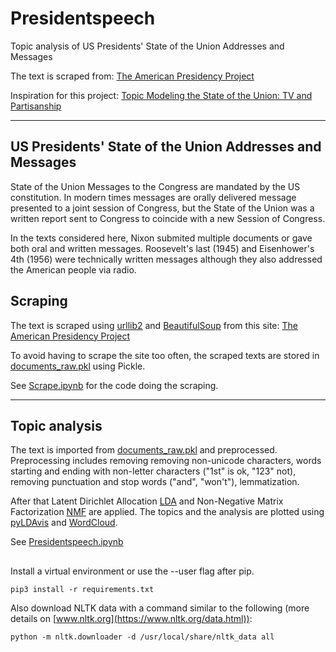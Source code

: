 # Presidentspeech
Topic analysis of US Presidents' State of the Union Addresses and Messages

The text is scraped from: [The American Presidency Project](http://www.presidency.ucsb.edu/sou.php)

Inspiration for this project: [Topic Modeling the State of the Union: TV and Partisanship](https://www.exaptive.com/blog/topic-modeling-the-state-of-the-union)

---

## US Presidents' State of the Union Addresses and Messages

State of the Union Messages to the Congress are mandated by the US constitution. In modern times messages are orally delivered message presented to a joint session of Congress, but the State of the Union was a written report sent to Congress to coincide with a new Session of Congress. 

In the texts considered here, Nixon submited multiple documents or gave both oral and written messages. Roosevelt's last (1945) and Eisenhower's 4th (1956) were technically written messages although they also addressed the American people via radio.


## Scraping

The text is scraped using [urllib2](https://pymotw.com/2/urllib2/) and [BeautifulSoup](https://pypi.python.org/pypi/beautifulsoup4) from this site:
[The American Presidency Project](http://www.presidency.ucsb.edu/sou.php)

To avoid having to scrape the site too often, the scraped texts are stored in [documents_raw.pkl](https://github.com/aless80/Presidentspeech/blob/master/documents_raw.pkl) using Pickle. 

See [Scrape.ipynb](https://github.com/aless80/Presidentspeech/blob/master/Scrape.ipynb) for the code doing the scraping. 

---

## Topic analysis

The text is imported from [documents_raw.pkl](https://github.com/aless80/Presidentspeech/blob/master/documents_raw.pkl) and  preprocessed. Preprocessing includes removing removing non-unicode characters, words starting and ending with non-letter characters ("1st" is ok, "123" not), removing punctuation and stop words ("and",  "won't"), lemmatization. 

After that Latent Dirichlet Allocation [LDA](http://scikit-learn.org/stable/modules/generated/sklearn.decomposition.LatentDirichletAllocation.html) and Non-Negative Matrix Factorization [NMF](http://scikit-learn.org/stable/modules/generated/sklearn.decomposition.NMF.html) are applied. The topics and the analysis are plotted using [pyLDAvis](http://nbviewer.jupyter.org/github/bmabey/pyLDAvis/blob/master/notebooks/sklearn.ipynb) and [WordCloud](https://github.com/amueller/word_cloud).

See [Presidentspeech.ipynb](https://github.com/aless80/Presidentspeech/blob/master/Presidentspeech.ipynb)

## 
Install a virtual environment or use the --user flag after pip. 

```
pip3 install -r requirements.txt
```

Also download NLTK data with a command similar to the following (more details on [www.nltk.org](https://www.nltk.org/data.html)):
```
python -m nltk.downloader -d /usr/local/share/nltk_data all
```